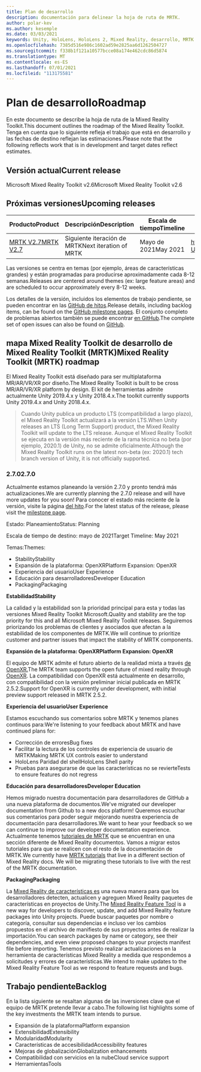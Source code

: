 ```yaml
---
title: Plan de desarrollo
description: documentación para delinear la hoja de ruta de MRTK.
author: polar-kev
ms.author: kesemple
ms.date: 03/03/2021
keywords: Unity, HoloLens, HoloLens 2, Mixed Reality, desarrollo, MRTK
ms.openlocfilehash: 7385d516e986c1602ad59e2825aa6d1262504727
ms.sourcegitcommit: f338b1f121a10577bcce08a174e462cdc86d5874
ms.translationtype: MT
ms.contentlocale: es-ES
ms.lasthandoff: 07/01/2021
ms.locfileid: "113175581"
---
```

# <a name="roadmap"></a><span data-ttu-id="5dea2-104">Plan de desarrollo</span><span class="sxs-lookup"><span data-stu-id="5dea2-104">Roadmap</span></span>

<span data-ttu-id="5dea2-105">En este documento se describe la hoja de ruta de la Mixed Reality Toolkit.</span><span class="sxs-lookup"><span data-stu-id="5dea2-105">This document outlines the roadmap of the Mixed Reality Toolkit.</span></span> <span data-ttu-id="5dea2-106">Tenga en cuenta que lo siguiente refleja el trabajo que está en desarrollo y las fechas de destino reflejan las estimaciones.</span><span class="sxs-lookup"><span data-stu-id="5dea2-106">Please note that the following reflects work that is in development and target dates reflect estimates.</span></span>

## <a name="current-release"></a><span data-ttu-id="5dea2-107">Versión actual</span><span class="sxs-lookup"><span data-stu-id="5dea2-107">Current release</span></span>

<span data-ttu-id="5dea2-108">Microsoft Mixed Reality Toolkit v2.6</span><span class="sxs-lookup"><span data-stu-id="5dea2-108">Microsoft Mixed Reality Toolkit v2.6</span></span>

## <a name="upcoming-releases"></a><span data-ttu-id="5dea2-109">Próximas versiones</span><span class="sxs-lookup"><span data-stu-id="5dea2-109">Upcoming releases</span></span>

| <span data-ttu-id="5dea2-110">Producto</span><span class="sxs-lookup"><span data-stu-id="5dea2-110">Product</span></span> | <span data-ttu-id="5dea2-111">Descripción</span><span class="sxs-lookup"><span data-stu-id="5dea2-111">Description</span></span> | <span data-ttu-id="5dea2-112">Escala de tiempo</span><span class="sxs-lookup"><span data-stu-id="5dea2-112">Timeline</span></span> | <span data-ttu-id="5dea2-113">Project placa</span><span class="sxs-lookup"><span data-stu-id="5dea2-113">Project board</span></span> |
| --- | --- | --- | --- |
| [<span data-ttu-id="5dea2-114">MRTK V2.7</span><span class="sxs-lookup"><span data-stu-id="5dea2-114">MRTK V2.7</span></span>](#270) | <span data-ttu-id="5dea2-115">Siguiente iteración de MRTK</span><span class="sxs-lookup"><span data-stu-id="5dea2-115">Next iteration of MRTK</span></span> | <span data-ttu-id="5dea2-116">Mayo de 2021</span><span class="sxs-lookup"><span data-stu-id="5dea2-116">May 2021</span></span> | https://github.com/microsoft/MixedRealityToolkit-Unity/milestone/14 |

<span data-ttu-id="5dea2-117">Las versiones se centra en temas (por ejemplo, áreas de características grandes) y están programadas para producirse aproximadamente cada 8-12 semanas.</span><span class="sxs-lookup"><span data-stu-id="5dea2-117">Releases are centered around themes (ex: large feature areas) and are scheduled to occur approximately every 8-12 weeks.</span></span>

<span data-ttu-id="5dea2-118">Los detalles de la versión, incluidos los elementos de trabajo pendiente, se pueden encontrar en las [GitHub de hitos](https://github.com/Microsoft/MixedRealityToolkit-Unity/milestones).</span><span class="sxs-lookup"><span data-stu-id="5dea2-118">Release details, including backlog items, can be found on the [GitHub milestone pages](https://github.com/Microsoft/MixedRealityToolkit-Unity/milestones).</span></span> <span data-ttu-id="5dea2-119">El conjunto completo de problemas abiertos también se puede encontrar [en GitHub](https://github.com/microsoft/MixedRealityToolkit-Unity/issues).</span><span class="sxs-lookup"><span data-stu-id="5dea2-119">The complete set of open issues can also be found on [GitHub](https://github.com/microsoft/MixedRealityToolkit-Unity/issues).</span></span>

## <a name="mixed-reality-toolkit-mrtk-roadmap"></a><span data-ttu-id="5dea2-120">mapa Mixed Reality Toolkit de desarrollo de Mixed Reality Toolkit (MRTK)</span><span class="sxs-lookup"><span data-stu-id="5dea2-120">Mixed Reality Toolkit (MRTK) roadmap</span></span>

<span data-ttu-id="5dea2-121">El Mixed Reality Toolkit está diseñado para ser multiplataforma MR/AR/VR/XR por diseño.</span><span class="sxs-lookup"><span data-stu-id="5dea2-121">The Mixed Reality Toolkit is built to be cross MR/AR/VR/XR platform by design.</span></span> <span data-ttu-id="5dea2-122">El kit de herramientas admite actualmente Unity 2019.4.x y Unity 2018.4.x.</span><span class="sxs-lookup"><span data-stu-id="5dea2-122">The toolkit currently supports Unity 2019.4.x and Unity 2018.4.x.</span></span>

> <span data-ttu-id="5dea2-123">Cuando Unity publica un producto LTS (compatibilidad a largo plazo), el Mixed Reality Toolkit actualizará a la versión LTS.</span><span class="sxs-lookup"><span data-stu-id="5dea2-123">When Unity releases an LTS (Long Term Support) product, the Mixed Reality Toolkit will update to the LTS release.</span></span> <span data-ttu-id="5dea2-124">Aunque el Mixed Reality Toolkit se ejecuta en la versión más reciente de la rama técnica no beta (por ejemplo, 2020.1) de Unity, no se admite oficialmente.</span><span class="sxs-lookup"><span data-stu-id="5dea2-124">Although the Mixed Reality Toolkit runs on the latest non-beta (ex: 2020.1) tech branch version of Unity, it is not officially supported.</span></span>

### <a name="270"></a><span data-ttu-id="5dea2-125">2.7.0</span><span class="sxs-lookup"><span data-stu-id="5dea2-125">2.7.0</span></span>

<span data-ttu-id="5dea2-126">Actualmente estamos planeando la versión 2.7.0 y pronto tendrá más actualizaciones.</span><span class="sxs-lookup"><span data-stu-id="5dea2-126">We are currently planning the 2.7.0 release and will have more updates for you soon!</span></span>
<span data-ttu-id="5dea2-127">Para conocer el estado más reciente de la versión, visite la página [del hito](https://github.com/microsoft/MixedRealityToolkit-Unity/milestone/14).</span><span class="sxs-lookup"><span data-stu-id="5dea2-127">For the latest status of the release, please visit the [milestone page](https://github.com/microsoft/MixedRealityToolkit-Unity/milestone/14).</span></span>

<span data-ttu-id="5dea2-128">Estado: Planeamiento</span><span class="sxs-lookup"><span data-stu-id="5dea2-128">Status: Planning</span></span>

<span data-ttu-id="5dea2-129">Escala de tiempo de destino: mayo de 2021</span><span class="sxs-lookup"><span data-stu-id="5dea2-129">Target Timeline: May 2021</span></span>

<span data-ttu-id="5dea2-130">Temas:</span><span class="sxs-lookup"><span data-stu-id="5dea2-130">Themes:</span></span>

- <span data-ttu-id="5dea2-131">Stability</span><span class="sxs-lookup"><span data-stu-id="5dea2-131">Stability</span></span> 
- <span data-ttu-id="5dea2-132">Expansión de la plataforma: OpenXR</span><span class="sxs-lookup"><span data-stu-id="5dea2-132">Platform Expansion: OpenXR</span></span>
- <span data-ttu-id="5dea2-133">Experiencia del usuario</span><span class="sxs-lookup"><span data-stu-id="5dea2-133">User Experience</span></span>
- <span data-ttu-id="5dea2-134">Educación para desarrolladores</span><span class="sxs-lookup"><span data-stu-id="5dea2-134">Developer Education</span></span>
- <span data-ttu-id="5dea2-135">Packaging</span><span class="sxs-lookup"><span data-stu-id="5dea2-135">Packaging</span></span>

<span data-ttu-id="5dea2-136">**Estabilidad**</span><span class="sxs-lookup"><span data-stu-id="5dea2-136">**Stability**</span></span>

<span data-ttu-id="5dea2-137">La calidad y la estabilidad son la prioridad principal para esta y todas las versiones Mixed Reality Toolkit Microsoft.</span><span class="sxs-lookup"><span data-stu-id="5dea2-137">Quality and stability are the top priority for this and all Microsoft Mixed Reality Toolkit releases.</span></span> <span data-ttu-id="5dea2-138">Seguiremos priorizando los problemas de clientes y asociados que afectan a la estabilidad de los componentes de MRTK.</span><span class="sxs-lookup"><span data-stu-id="5dea2-138">We will continue to prioritize customer and partner issues that impact the stability of MRTK components.</span></span>

<span data-ttu-id="5dea2-139">**Expansión de la plataforma: OpenXR**</span><span class="sxs-lookup"><span data-stu-id="5dea2-139">**Platform Expansion: OpenXR**</span></span>

<span data-ttu-id="5dea2-140">El equipo de MRTK admite el futuro abierto de la realidad mixta a través [de OpenXR.](https://techcommunity.microsoft.com/t5/mixed-reality-blog/moving-forward-to-openxr/ba-p/1825672)</span><span class="sxs-lookup"><span data-stu-id="5dea2-140">The MRTK team supports the open future of mixed reality through [OpenXR](https://techcommunity.microsoft.com/t5/mixed-reality-blog/moving-forward-to-openxr/ba-p/1825672).</span></span> <span data-ttu-id="5dea2-141">La compatibilidad con OpenXR está actualmente en desarrollo, con compatibilidad con la versión preliminar inicial publicada en MRTK 2.5.2.</span><span class="sxs-lookup"><span data-stu-id="5dea2-141">Support for OpenXR is currently under development, with initial preview support released in MRTK 2.5.2.</span></span>

<span data-ttu-id="5dea2-142">**Experiencia del usuario**</span><span class="sxs-lookup"><span data-stu-id="5dea2-142">**User Experience**</span></span>

<span data-ttu-id="5dea2-143">Estamos escuchando sus comentarios sobre MRTK y tenemos planes continuos para:</span><span class="sxs-lookup"><span data-stu-id="5dea2-143">We're listening to your feedback about MRTK and have continued plans for:</span></span>

- <span data-ttu-id="5dea2-144">Corrección de errores</span><span class="sxs-lookup"><span data-stu-id="5dea2-144">Bug fixes</span></span>
- <span data-ttu-id="5dea2-145">Facilitar la lectura de los controles de experiencia de usuario de MRTK</span><span class="sxs-lookup"><span data-stu-id="5dea2-145">Making MRTK UX controls easier to understand</span></span>
- <span data-ttu-id="5dea2-146">HoloLens Paridad del shell</span><span class="sxs-lookup"><span data-stu-id="5dea2-146">HoloLens Shell parity</span></span>
- <span data-ttu-id="5dea2-147">Pruebas para asegurarse de que las características no se revierte</span><span class="sxs-lookup"><span data-stu-id="5dea2-147">Tests to ensure features do not regress</span></span>

<span data-ttu-id="5dea2-148">**Educación para desarrolladores**</span><span class="sxs-lookup"><span data-stu-id="5dea2-148">**Developer Education**</span></span>

<span data-ttu-id="5dea2-149">Hemos migrado nuestra documentación para desarrolladores de GitHub a una nueva plataforma de documentos.</span><span class="sxs-lookup"><span data-stu-id="5dea2-149">We've migrated our developer documentation from Github to a new docs platform!</span></span> <span data-ttu-id="5dea2-150">Queremos escuchar sus comentarios para poder seguir mejorando nuestra experiencia de documentación para desarrolladores.</span><span class="sxs-lookup"><span data-stu-id="5dea2-150">We want to hear your feedback so we can continue to improve our developer documentation experience.</span></span>
<span data-ttu-id="5dea2-151">Actualmente tenemos [tutoriales de MRTK](/windows/mixed-reality/develop/unity/tutorials) que se encuentran en una sección diferente de Mixed Reality documentos. Vamos a migrar estos tutoriales para que se realicen con el resto de la documentación de MRTK.</span><span class="sxs-lookup"><span data-stu-id="5dea2-151">We currently have [MRTK tutorials](/windows/mixed-reality/develop/unity/tutorials) that live in a different section of Mixed Reality docs. We will be migrating these tutorials to live with the rest of the MRTK documentation.</span></span> 

<span data-ttu-id="5dea2-152">**Packaging**</span><span class="sxs-lookup"><span data-stu-id="5dea2-152">**Packaging**</span></span>

<span data-ttu-id="5dea2-153">La [Mixed Reality de características es](/windows/mixed-reality/develop/unity/welcome-to-mr-feature-tool) una nueva manera para que los desarrolladores detecten, actualicen y agreguen Mixed Reality paquetes de características en proyectos de Unity.</span><span class="sxs-lookup"><span data-stu-id="5dea2-153">The [Mixed Reality Feature Tool](/windows/mixed-reality/develop/unity/welcome-to-mr-feature-tool) is a new way for developers to discover, update, and add Mixed Reality feature packages into Unity projects.</span></span> <span data-ttu-id="5dea2-154">Puede buscar paquetes por nombre o categoría, consultar sus dependencias e incluso ver los cambios propuestos en el archivo de manifiesto de sus proyectos antes de realizar la importación.</span><span class="sxs-lookup"><span data-stu-id="5dea2-154">You can search packages by name or category, see their dependencies, and even view proposed changes to your projects manifest file before importing.</span></span> <span data-ttu-id="5dea2-155">Tenemos previsto realizar actualizaciones en la herramienta de características Mixed Reality a medida que respondemos a solicitudes y errores de características.</span><span class="sxs-lookup"><span data-stu-id="5dea2-155">We intend to make updates to the Mixed Reality Feature Tool as we respond to feature requests and bugs.</span></span>

## <a name="backlog"></a><span data-ttu-id="5dea2-156">Trabajo pendiente</span><span class="sxs-lookup"><span data-stu-id="5dea2-156">Backlog</span></span>

<span data-ttu-id="5dea2-157">En la lista siguiente se resaltan algunas de las inversiones clave que el equipo de MRTK pretende llevar a cabo.</span><span class="sxs-lookup"><span data-stu-id="5dea2-157">The following list highlights some of the key investments the MRTK team intends to pursue.</span></span>

- <span data-ttu-id="5dea2-158">Expansión de la plataforma</span><span class="sxs-lookup"><span data-stu-id="5dea2-158">Platform expansion</span></span>
- <span data-ttu-id="5dea2-159">Extensibilidad</span><span class="sxs-lookup"><span data-stu-id="5dea2-159">Extensibility</span></span>
- <span data-ttu-id="5dea2-160">Modularidad</span><span class="sxs-lookup"><span data-stu-id="5dea2-160">Modularity</span></span>
- <span data-ttu-id="5dea2-161">Características de accesibilidad</span><span class="sxs-lookup"><span data-stu-id="5dea2-161">Accessibility features</span></span>
- <span data-ttu-id="5dea2-162">Mejoras de globalización</span><span class="sxs-lookup"><span data-stu-id="5dea2-162">Globalization enhancements</span></span>
- <span data-ttu-id="5dea2-163">Compatibilidad con servicios en la nube</span><span class="sxs-lookup"><span data-stu-id="5dea2-163">Cloud service support</span></span>
- <span data-ttu-id="5dea2-164">Herramientas</span><span class="sxs-lookup"><span data-stu-id="5dea2-164">Tools</span></span>

